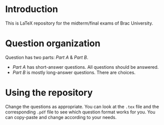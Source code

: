 # Introduction

This is LaTeX repository for the midterm/final exams of Brac University.

# Question organization

Question has two parts: *Part A* & *Part B*. 
* *Part A* has short-answer questions. All questions should be answered.
* *Part B* is mostly long-answer questions. There are choices. 

# Using the repository

Change the questions as appropriate. You can look at the `.tex` file and the corresponding `.pdf`  file to see which question format works for you. You can copy-paste and change according to your needs. 